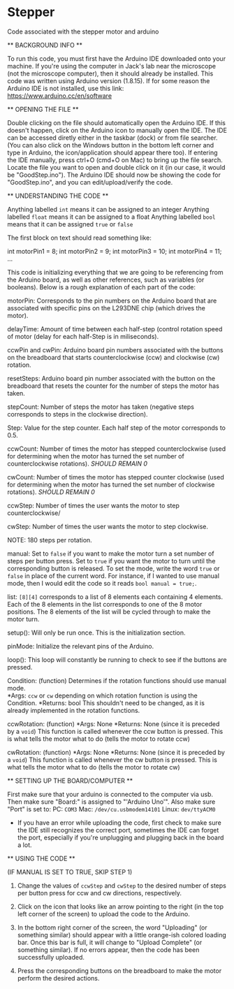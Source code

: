 # Stepper
Code associated with the stepper motor and arduino


** BACKGROUND INFO **

To run this code, you must first have the Arduino IDE downloaded onto 
your machine.  If you're using the computer in Jack's lab near the 
microscope (not the microscope computer), then it should already be 
installed.  This code was written using Arduino version (1.8.15).
If for some reason the Arduino IDE is not installed, use this link:
https://www.arduino.cc/en/software


** OPENING THE FILE **

Double clicking on the file should automatically open the Arduino IDE.
If this doesn't happen, click on the Arduino icon to manually open the IDE.
The IDE can be accessed diretly either in the taskbar (dock) or from file searcher.
(You can also click on the Windows button in the bottom left corner and type in 
Arduino, the icon/application should appear there too).
If entering the IDE manually, press ctrl+O (cmd+O on Mac) to bring up the
file search.  Locate the file you want to open and double click on it
(in our case, it would be "GoodStep.ino").
The Arduino IDE should now be showing the code for "GoodStep.ino", and you
can edit/upload/verify the code.



** UNDERSTANDING THE CODE **

Anything labelled `int` means it can be assigned to an integer
Anything labelled `float` means it can be assigned to a float
Anything labelled `bool` means that it can be assigned `true` or `false`

The first block on text should read something like:

int motorPin1 = 8;
int motorPin2 = 9;
int motorPin3 = 10;
int motorPin4 = 11;
...

This code is initializing everything that we are going to be referencing
from the Arduino board, as well as other references, such as variables (or booleans).
Below is a rough explanation of each part of the code:

motorPin: Corresponds to the pin numbers on the Arduino board that are
associated with specific pins on the L293DNE chip (which drives the motor).

delayTime: Amount of time between each half-step (control rotation speed of motor 
(delay for each half-Step is in miliseconds).

ccwPin and cwPin: Arduino board pin numbers associated with the buttons on the 
breadboard that starts counterclockwise (ccw) and clockwise (cw) rotation.

resetSteps: Arduino board pin number associated with the button on the 
breadboard that resets the counter for the number of steps the motor has taken.

stepCount: Number of steps the motor has taken (negative steps corresponds to 
steps in the clockwise direction).

Step: Value for the step counter.  Each half step of the motor corresponds to 0.5.

ccwCount: Number of times the motor has stepped counterclockwise (used for 
determining when the motor has turned the set number of counterclockwise rotations).
*SHOULD REMAIN 0*

cwCount: Number of times the motor has stepped counter clockwise (used for 
determining when the motor has turned the set number of clockwise rotations).
*SHOULD REMAIN 0*

ccwStep: Number of times the user wants the motor to step counterclockwise/

cwStep: Number of times the user wants the motor to step clockwise.

NOTE: 180 steps per rotation.

manual: Set to `false` if you want to make the motor turn a set number of 
steps per button press.  Set to `true` if you want the motor to turn until 
the corresponding button is released.  To set the mode, write the word 
`true` or `false` in place of the current word.  For instance, if I wanted 
to use manual mode, then I would edit the code so it reads 
`bool manual = true;`.

list: `[8][4]` corresponds to a list of 8 elements each containing 4 elements.
Each of the 8 elements in the list corresponds to one of the 8 motor positions.
The 8 elements of the list will be cycled through to make the motor turn.

setup(): Will only be run once.  This is the initialization section.

pinMode: Initialize the relevant pins of the Arduino.

loop():  This loop will constantly be running to check to see if the buttons
are pressed.

Condition: (function) Determines if the rotation functions should use manual mode.  
    *Args: `ccw` or `cw` depending on which rotation function is using the Condition.
    *Returns: bool 
This shouldn't need to be changed, as it is already implemented in the rotation 
functions.

ccwRotation: (function) 
    *Args: None
    *Returns: None (since it is preceded by a `void`)
This function is called whenever the ccw button is pressed.  This 
is what tells the motor what to do (tells the motor to rotate ccw)

cwRotation: (function) 
    *Args: None
    *Returns: None (since it is preceded by a `void`)
This function is called whenever the cw button is pressed.  This 
is what tells the motor what to do (tells the motor to rotate cw)



** SETTING UP THE BOARD/COMPUTER **

First make sure that your arduino is connected to the computer via usb.
Then make sure "Board:" is assigned to "'Arduino Uno'".
Also make sure "Port" is set to:
   PC: `COM3`
   Mac: `/dev/cu.usbmodem14101`
   Linux: `dev/ttyACM0`

* If you have an error while uploading the code, first check to make sure
the IDE still recognizes the correct port, sometimes the IDE can forget the
port, especially if you're unplugging and plugging back in the board a lot.



** USING THE CODE **

(IF MANUAL IS SET TO TRUE, SKIP STEP 1)
1. Change the values of `ccwStep` and `cwStep` to the desired 
number of steps per button press for ccw and cw directions, respectively.

2. Click on the icon that looks like an arrow pointing to the right 
(in the top left corner of the screen) to upload the code to the 
Arduino.

3. In the bottom right corner of the screen, the word "Uploading"
(or something similar) should appear with a little orange-ish colored
loading bar.  Once this bar is full, it will change to "Upload Complete"
(or something similar).  If no errors appear, then the code has been
successfully uploaded.

4. Press the corresponding buttons on the breadboard to make 
the motor perform the desired actions.
